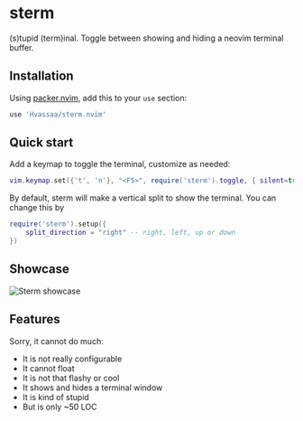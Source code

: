 # sterm 

(s)tupid (term)inal. Toggle between showing and hiding a neovim terminal buffer.

## Installation

Using [packer.nvim](https://github.com/wbthomason/packer.nvim), add this to
your `use` section:

```lua
use 'Hvassaa/sterm.nvim'
```

## Quick start

Add a keymap to toggle the terminal, customize as needed:

```lua
vim.keymap.set({'t', 'n'}, "<F5>", require('sterm').toggle, { silent=true })
```

By default, sterm will make a vertical split to show the terminal. You can change
this by

```lua
require('sterm').setup({
	split_direction = "right" -- right, left, up or down
})
```

## Showcase

![Sterm showcase](https://user-images.githubusercontent.com/19644160/188335145-f2afeadf-02e6-45ef-9a7c-511752c9c4d3.gif)

## Features

Sorry, it cannot do much:

* It is not really configurable
* It cannot float
* It is not that flashy or cool
* It shows and hides a terminal window
* It is kind of stupid
* But is only ~50 LOC
